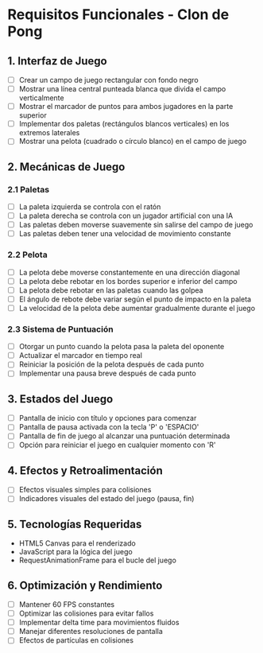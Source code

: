 # Requisitos Funcionales - Clon de Pong

## 1. Interfaz de Juego

- [ ] Crear un campo de juego rectangular con fondo negro
- [ ] Mostrar una línea central punteada blanca que divida el campo verticalmente
- [ ] Mostrar el marcador de puntos para ambos jugadores en la parte superior
- [ ] Implementar dos paletas (rectángulos blancos verticales) en los extremos laterales
- [ ] Mostrar una pelota (cuadrado o círculo blanco) en el campo de juego

## 2. Mecánicas de Juego

### 2.1 Paletas

- [ ] La paleta izquierda se controla con el ratón
- [ ] La paleta derecha se controla con un jugador artificial con una IA
- [ ] Las paletas deben moverse suavemente sin salirse del campo de juego
- [ ] Las paletas deben tener una velocidad de movimiento constante

### 2.2 Pelota

- [ ] La pelota debe moverse constantemente en una dirección diagonal
- [ ] La pelota debe rebotar en los bordes superior e inferior del campo
- [ ] La pelota debe rebotar en las paletas cuando las golpea
- [ ] El ángulo de rebote debe variar según el punto de impacto en la paleta
- [ ] La velocidad de la pelota debe aumentar gradualmente durante el juego

### 2.3 Sistema de Puntuación

- [ ] Otorgar un punto cuando la pelota pasa la paleta del oponente
- [ ] Actualizar el marcador en tiempo real
- [ ] Reiniciar la posición de la pelota después de cada punto
- [ ] Implementar una pausa breve después de cada punto

## 3. Estados del Juego

- [ ] Pantalla de inicio con título y opciones para comenzar
- [ ] Pantalla de pausa activada con la tecla 'P' o 'ESPACIO'
- [ ] Pantalla de fin de juego al alcanzar una puntuación determinada
- [ ] Opción para reiniciar el juego en cualquier momento con 'R'

## 4. Efectos y Retroalimentación

- [ ] Efectos visuales simples para colisiones
- [ ] Indicadores visuales del estado del juego (pausa, fin)

## 5. Tecnologías Requeridas

- HTML5 Canvas para el renderizado
- JavaScript para la lógica del juego
- RequestAnimationFrame para el bucle del juego

## 6. Optimización y Rendimiento

- [ ] Mantener 60 FPS constantes
- [ ] Optimizar las colisiones para evitar fallos
- [ ] Implementar delta time para movimientos fluidos
- [ ] Manejar diferentes resoluciones de pantalla
- [ ] Efectos de partículas en colisiones
